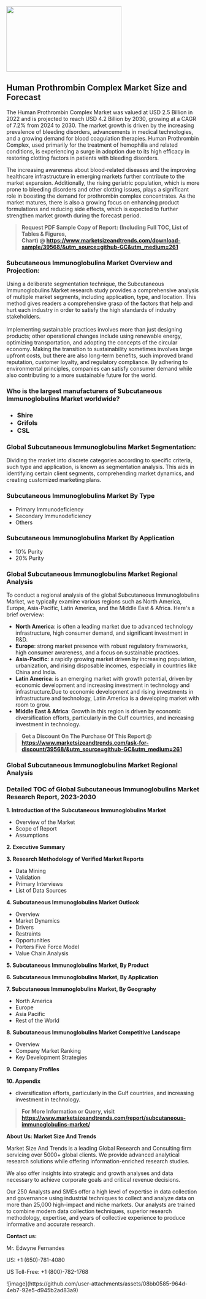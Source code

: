 <p><img class="alignnone size-medium wp-image-20088" src="https://ffe5etoiles.com/wp-content/uploads/2024/12/MST1-300x171.png" alt="" width="300" height="171" /></p><h2>Human Prothrombin Complex Market Size and Forecast</h2><p>The Human Prothrombin Complex Market was valued at USD 2.5 Billion in 2022 and is projected to reach USD 4.2 Billion by 2030, growing at a CAGR of 7.2% from 2024 to 2030. The market growth is driven by the increasing prevalence of bleeding disorders, advancements in medical technologies, and a growing demand for blood coagulation therapies. Human Prothrombin Complex, used primarily for the treatment of hemophilia and related conditions, is experiencing a surge in adoption due to its high efficacy in restoring clotting factors in patients with bleeding disorders.</p><p>The increasing awareness about blood-related diseases and the improving healthcare infrastructure in emerging markets further contribute to the market expansion. Additionally, the rising geriatric population, which is more prone to bleeding disorders and other clotting issues, plays a significant role in boosting the demand for prothrombin complex concentrates. As the market matures, there is also a growing focus on enhancing product formulations and reducing side effects, which is expected to further strengthen market growth during the forecast period.</p></p><blockquote id="" class=""><strong>Request PDF Sample Copy of Report: (Including Full TOC, List of Tables &amp; Figures, Chart)&nbsp;@&nbsp;<strong><a href="https://www.marketsizeandtrends.com/download-sample/39568/&utm_source=github-GC&utm_medium=261" target="_blank">https://www.marketsizeandtrends.com/download-sample/39568/&utm_source=github-GC&utm_medium=261</a></strong></strong></blockquote><h3 id="" class="">Subcutaneous Immunoglobulins Market&nbsp;Overview and Projection:</h3><p id="" class="">Using a deliberate segmentation technique, the Subcutaneous Immunoglobulins Market research study provides a comprehensive analysis of multiple market segments, including application, type, and location. This method gives readers a comprehensive grasp of the factors that help and hurt each industry in order to satisfy the high standards of industry stakeholders. <br /> <br />Implementing sustainable practices involves more than just designing products; other operational changes include using renewable energy, optimizing transportation, and adopting the concepts of the circular economy. Making the transition to sustainability sometimes involves large upfront costs, but there are also long-term benefits, such improved brand reputation, customer loyalty, and regulatory compliance. By adhering to environmental principles, companies can satisfy consumer demand while also contributing to a more sustainable future for the world.</p><h3 id="" class="">Who is the largest manufacturers of&nbsp;Subcutaneous Immunoglobulins Market worldwide?</h3><h3 class=""><p><ul><li>Shire </li><li> Grifols </li><li> CSL</li></ul></p></h3><h3 id="" class="">Global&nbsp;Subcutaneous Immunoglobulins Market Segmentation:</h3><p id="" class="">Dividing the market into discrete categories according to specific criteria, such type and application, is known as segmentation analysis. This aids in identifying certain client segments, comprehending market dynamics, and creating customized marketing plans.</p><h3 id="" class="">Subcutaneous Immunoglobulins Market&nbsp;By Type</h3><p><p><ul><li>Primary Immunodeficiency</li><li> Secondary Immunodeficiency</li><li> Others</p></li></ul></p></p><h3 id="" class="">Subcutaneous Immunoglobulins Market&nbsp;By Application</h3><p class=""><p><ul><li>10% Purity</li><li> 20% Purity </li></ul></p></p><h3 id="" class="">Global Subcutaneous Immunoglobulins Market Regional Analysis</h3><p id="" class="">To conduct a regional analysis of the global Subcutaneous Immunoglobulins Market, we typically examine various regions such as North America, Europe, Asia-Pacific, Latin America, and the Middle East &amp; Africa. Here's a brief overview:</p><ul><li><strong>North America</strong>: is often a leading market due to advanced technology infrastructure, high consumer demand, and significant investment in R&amp;D.</li><li><strong>Europe</strong>: strong market presence with robust regulatory frameworks, high consumer awareness, and a focus on sustainable practices.</li><li><strong>Asia-Pacific</strong>: a rapidly growing market driven by increasing population, urbanization, and rising disposable incomes, especially in countries like China and India.</li><li><strong>Latin America</strong>: is an emerging market with growth potential, driven by economic development and increasing investment in technology and infrastructure.Due to economic development and rising investments in infrastructure and technology, Latin America is a developing market with room to grow.</li><li><strong>Middle East &amp; Africa</strong>: Growth in this region is driven by economic diversification efforts, particularly in the Gulf countries, and increasing investment in technology.</li></ul><blockquote id="" class=""><strong>Get a Discount On The Purchase Of This Report @ <strong><a href="https://www.marketsizeandtrends.com/ask-for-discount/39568/&utm_source=github-GC&utm_medium=261" target="_blank">https://www.marketsizeandtrends.com/ask-for-discount/39568/&utm_source=github-GC&utm_medium=261</a></strong></strong></blockquote><h3 id="" class="">Global Subcutaneous Immunoglobulins Market Regional Analysis</h3><h3 id="" class="">Detailed TOC of Global Subcutaneous Immunoglobulins Market Research Report, 2023-2030</h3><p id="" class=""><strong>1. Introduction of the Subcutaneous Immunoglobulins Market</strong></p><ul><li>Overview of the Market</li><li>Scope of Report</li><li>Assumptions</li></ul><p id="" class=""><strong>2. Executive Summary</strong></p><p id="" class=""><strong>3. Research Methodology of Verified Market Reports</strong></p><ul><li>Data Mining</li><li>Validation</li><li>Primary Interviews</li><li>List of Data Sources</li></ul><p id="" class=""><strong>4. Subcutaneous Immunoglobulins Market Outlook</strong></p><ul><li>Overview</li><li>Market Dynamics</li><li>Drivers</li><li>Restraints</li><li>Opportunities</li><li>Porters Five Force Model</li><li>Value Chain Analysis</li></ul><p id="" class=""><strong>5. Subcutaneous Immunoglobulins Market, By Product</strong></p><p id="" class=""><strong>6. Subcutaneous Immunoglobulins Market, By Application</strong></p><p id="" class=""><strong>7. Subcutaneous Immunoglobulins Market, By Geography</strong></p><ul><li>North America</li><li>Europe</li><li>Asia Pacific</li><li>Rest of the World</li></ul><p id="" class=""><strong>8. Subcutaneous Immunoglobulins Market Competitive Landscape</strong></p><ul><li>Overview</li><li>Company Market Ranking</li><li>Key Development Strategies</li></ul><p id="" class=""><strong>9. Company Profiles</strong></p><p id="" class=""><strong>10. Appendix</strong></p><ul><li>diversification efforts, particularly in the Gulf countries, and increasing investment in technology.</li></ul><blockquote id="" class=""><strong>For More Information or Query, visit <strong><strong><a href="https://www.marketsizeandtrends.com/report/subcutaneous-immunoglobulins-market/" target="_blank">https://www.marketsizeandtrends.com/report/subcutaneous-immunoglobulins-market/</a></strong></strong></strong></blockquote><p id="" class=""><strong>About Us: Market Size And Trends</strong></p><p id="" class="">Market Size And Trends is a leading Global Research and Consulting firm servicing over 5000+ global clients. We provide advanced analytical research solutions while offering information-enriched research studies.</p><p id="" class="">We also offer insights into strategic and growth analyses and data necessary to achieve corporate goals and critical revenue decisions.</p><p id="" class="">Our 250 Analysts and SMEs offer a high level of expertise in data collection and governance using industrial techniques to collect and analyze data on more than 25,000 high-impact and niche markets. Our analysts are trained to combine modern data collection techniques, superior research methodology, expertise, and years of collective experience to produce informative and accurate research.</p><p id="" class=""><strong>Contact us:</strong></p><p id="" class="">Mr. Edwyne Fernandes</p><p id="" class="">US: +1 (650)-781-4080</p><p id="" class="">US Toll-Free: +1 (800)-782-1768</p>
![image](https://github.com/user-attachments/assets/08bb0585-964d-4eb7-92e5-d945b2ad83a9)
